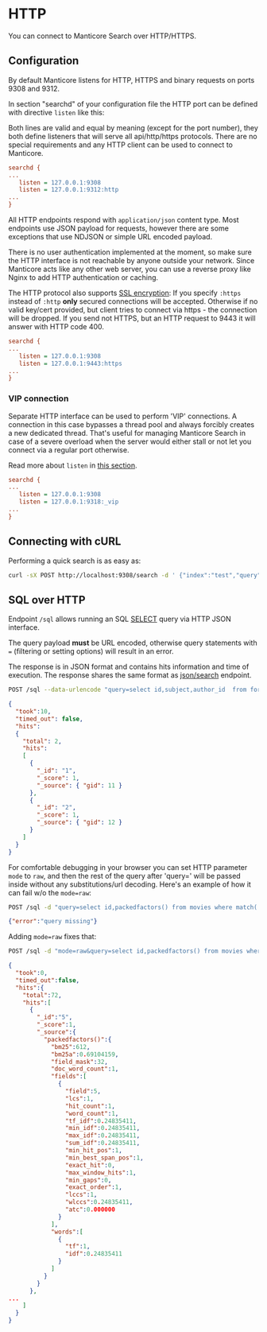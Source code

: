 # HTTP

You can connect to Manticore Search over HTTP/HTTPS.

## Configuration
<!-- example HTTP -->
By default Manticore listens for HTTP, HTTPS and binary requests on ports 9308 and 9312.

In section "searchd" of your configuration file the HTTP port can be defined with directive `listen` like this:

Both lines are valid and equal by meaning (except for the port number), they both define listeners that will serve all api/http/https protocols. There are no special requirements and any HTTP client can be used to connect to Manticore.

<!-- request HTTP -->
```ini
searchd {
...
   listen = 127.0.0.1:9308
   listen = 127.0.0.1:9312:http
...
}
```
<!-- end -->

All HTTP endpoints respond with `application/json` content type. Most endpoints use JSON payload for requests, however there are some exceptions that use NDJSON or simple URL encoded payload.

There is no user authentication implemented at the moment, so make sure the HTTP interface is not reachable by anyone outside your network. Since Manticore acts like any other web server, you can use a reverse proxy like Nginx to add HTTP  authentication or caching.

<!-- example HTTPS -->
The HTTP protocol also supports [SSL encryption](../Security/SSL.md):
If you specify `:https` instead of `:http` **only** secured connections will be accepted. Otherwise if no valid key/cert provided, but client tries to connect via https - the connection will be dropped. If you send not HTTPS, but an HTTP request to 9443 it will answer with HTTP code 400.

<!-- request HTTPS -->
```ini
searchd {
...
   listen = 127.0.0.1:9308
   listen = 127.0.0.1:9443:https
...
}
```
<!-- end -->

### VIP connection
<!-- example VIP -->
Separate HTTP interface can be used to perform 'VIP' connections. A connection in this case bypasses a thread pool and always forcibly creates a new dedicated thread. That's useful for managing Manticore Search in case of a severe overload when the server would either stall or not let you connect via a regular port otherwise.

Read more about `listen` in [this section](../Server_settings/Searchd.md#listen).

<!-- request VIP -->
```ini
searchd {
...
   listen = 127.0.0.1:9308
   listen = 127.0.0.1:9318:_vip
...
}
```
<!-- end -->

## Connecting with cURL
<!-- example CURL -->
Performing a quick search is as easy as:

<!-- request CURL -->
```bash
curl -sX POST http://localhost:9308/search -d ' {"index":"test","query":{"match":{"title":"keyword"}}}'
```
<!-- end -->

## SQL over HTTP
<!-- example SQL_over_HTTP -->
Endpoint `/sql` allows running an SQL [SELECT](../Searching/Full_text_matching/Basic_usage.md#SQL) query via HTTP JSON interface.

The query payload **must** be URL encoded, otherwise query statements with `=` (filtering or setting options) will result in an error.

The response is in JSON format and contains hits information and time of execution. The response shares the same format as [json/search](../Searching/Full_text_matching/Basic_usage.md#HTTP) endpoint.

<!-- request HTTP -->
```bash
POST /sql --data-urlencode "query=select id,subject,author_id  from forum where match('@subject php manticore') group by author_id order by id desc limit 0,5"
```

<!-- response HTTP -->
```json
{
  "took":10,
  "timed_out": false,
  "hits":
  {
    "total": 2,
    "hits":
    [
      {
        "_id": "1",
        "_score": 1,
        "_source": { "gid": 11 }
      },
      {
        "_id": "2",
        "_score": 1,
        "_source": { "gid": 12 }
      }
    ]
  }
}
```

<!-- end -->

<!-- example SQL_over_HTTP_2 -->
For comfortable debugging in your browser you can set HTTP parameter `mode` to `raw`, and then the rest of the query after 'query=' will be passed inside without any substitutions/url decoding. Here's an example of how it can fail w/o the `mode=raw`:

<!-- request HTTP -->
```bash
POST /sql -d "query=select id,packedfactors() from movies where match('star') option ranker=expr('1')"
```
<!-- response HTTP -->
```json
{"error":"query missing"}
```
<!-- end -->

<!-- example SQL_over_HTTP_3 -->
Adding `mode=raw` fixes that:

<!-- request HTTP -->
```bash
POST /sql -d "mode=raw&query=select id,packedfactors() from movies where match('star') option ranker=expr('1')"
```

<!-- response HTTP -->
```json
{
  "took":0,
  "timed_out":false,
  "hits":{
    "total":72,
    "hits":[
      {
        "_id":"5",
        "_score":1,
        "_source":{
          "packedfactors()":{
            "bm25":612,
            "bm25a":0.69104159,
            "field_mask":32,
            "doc_word_count":1,
            "fields":[
              {
                "field":5,
                "lcs":1,
                "hit_count":1,
                "word_count":1,
                "tf_idf":0.24835411,
                "min_idf":0.24835411,
                "max_idf":0.24835411,
                "sum_idf":0.24835411,
                "min_hit_pos":1,
                "min_best_span_pos":1,
                "exact_hit":0,
                "max_window_hits":1,
                "min_gaps":0,
                "exact_order":1,
                "lccs":1,
                "wlccs":0.24835411,
                "atc":0.000000
              }
            ],
            "words":[
              {
                "tf":1,
                "idf":0.24835411
              }
            ]
          }
        }
      },
...
    ]
  }
}
```
<!-- end -->
